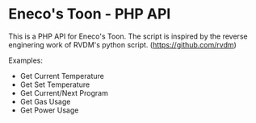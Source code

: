 Eneco's Toon - PHP API
====
This is a PHP API for Eneco's Toon.
The script is inspired by the reverse enginering work of RVDM's python script. (https://github.com/rvdm)

Examples:

- Get Current Temperature
- Get Set Temperature
- Get Current/Next Program
- Get Gas Usage
- Get Power Usage
